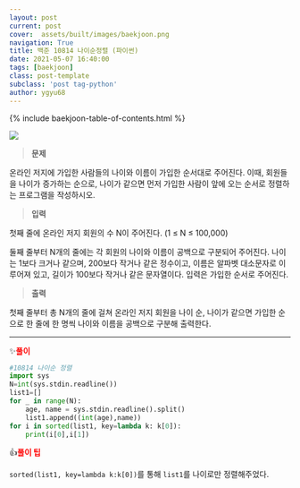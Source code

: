 ```yaml
---
layout: post
current: post
cover:  assets/built/images/baekjoon.png
navigation: True
title: 백준 10814 나이순정렬 (파이썬)
date: 2021-05-07 16:40:00
tags: [baekjoon]
class: post-template
subclass: 'post tag-python'
author: ygyu68
---
```

{% include baekjoon-table-of-contents.html %}

![](C:\Users\abc\Desktop\assets\built\images\baek110814.JPG)

>**문제**

온라인 저지에 가입한 사람들의 나이와 이름이 가입한 순서대로 주어진다. 이때, 회원들을 나이가 증가하는 순으로, 나이가 같으면 먼저 가입한 사람이 앞에 오는 순서로 정렬하는 프로그램을 작성하시오.

>**입력**

첫째 줄에 온라인 저지 회원의 수 N이 주어진다. (1 ≤ N ≤ 100,000)

둘째 줄부터 N개의 줄에는 각 회원의 나이와 이름이 공백으로 구분되어 주어진다. 나이는 1보다 크거나 같으며, 200보다 작거나 같은 정수이고, 이름은 알파벳 대소문자로 이루어져 있고, 길이가 100보다 작거나 같은 문자열이다. 입력은 가입한 순서로 주어진다.

>**출력**

첫째 줄부터 총 N개의 줄에 걸쳐 온라인 저지 회원을 나이 순, 나이가 같으면 가입한 순으로 한 줄에 한 명씩 나이와 이름을 공백으로 구분해 출력한다.

---

✨**<span style="color:red">풀이</span>**

```python
#10814 나이순 정렬
import sys
N=int(sys.stdin.readline())
list1=[]
for _ in range(N):
    age, name = sys.stdin.readline().split()
    list1.append((int(age),name))
for i in sorted(list1, key=lambda k: k[0]):
    print(i[0],i[1])
```

👍**<span style="color:red">풀이 팁</span>**

`sorted(list1, key=lambda k:k[0])`를 통해 `list1`를 나이로만 정렬해주었다. 

